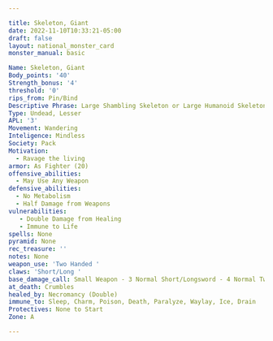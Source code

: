 ```yaml
---

title: Skeleton, Giant
date: 2022-11-10T10:33:21-05:00
draft: false
layout: national_monster_card
monster_manual: basic

Name: Skeleton, Giant
Body_points: '40'
Strength_bonus: '4'
threshold: '0'
rips_from: Pin/Bind
Descriptive Phrase: Large Shambling Skeleton or Large Humanoid Skeleton
Type: Undead, Lesser
APL: '3'
Movement: Wandering
Inteligence: Mindless
Society: Pack
Motivation: 
  - Ravage the living
armor: As Fighter (20)
offensive_abilities: 
  - May Use Any Weapon
defensive_abilities: 
  - No Metabolism 
  - Half Damage from Weapons
vulnerabilities: 
   - Double Damage from Healing 
   - Immune to Life
spells: None
pyramid: None
rec_treasure: ''
notes: None
weapon_use: 'Two Handed '
claws: 'Short/Long '
base_damage_call: Small Weapon - 3 Normal Short/Longsword - 4 Normal Two Handed - 7 Normal
at_death: Crumbles
healed_by: Necromancy (Double)
immune_to: Sleep, Charm, Poison, Death, Paralyze, Waylay, Ice, Drain
Protectives: None to Start
Zone: A

---
```


